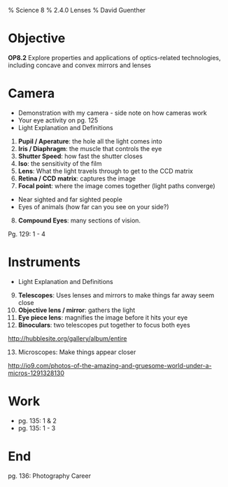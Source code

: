 % Science 8
% 2.4.0 Lenses
% David Guenther

# Objective

**OP8.2** Explore properties and applications of optics-related technologies, including concave and convex mirrors and lenses

# Camera

* Demonstration with my camera - side note on how cameras work
* Your eye activity on pg. 125
* Light Explanation and Definitions

1. **Pupil / Aperature**: the hole all the light comes into
2. **Iris / Diaphragm**: the muscle that controls the eye
3. **Shutter Speed**: how fast the shutter closes
4. **Iso**: the sensitivity of the film
5. **Lens**: What the light travels through to get to the CCD matrix 
6. **Retina / CCD matrix**: captures the image
7. **Focal point**: where the image comes together (light paths converge)

* Near sighted and far sighted people
* Eyes of animals (how far can you see on your side?)

8. **Compound Eyes**: many sections of vision.

Pg. 129: 1 - 4

# Instruments

* Light Explanation and Definitions

9. **Telescopes**: Uses lenses and mirrors to make things far away seem close
10. **Objective lens / mirror**: gathers the light
11. **Eye piece lens**: magnifies the image before it hits your eye
12. **Binoculars**: two telescopes put together to focus both eyes

http://hubblesite.org/gallery/album/entire

13. Microscopes: Make things appear closer

http://io9.com/photos-of-the-amazing-and-gruesome-world-under-a-micros-1291328130


# Work

* pg. 135: 1 & 2
* pg. 135: 1 - 3

# End

pg. 136: Photography Career
